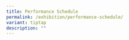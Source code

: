 ```yaml
---
title: Performance Schedule
permalink: /exhibition/performance-schedule/
variant: tiptap
description: ""
---
```


